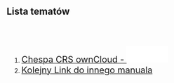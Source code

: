 <link type="text/css" rel="stylesheet" href="/docs/assets/css/style.css" />

## Lista tematów
<div style="margin-left: 10px">
<br/><br/>
<ol>
  <li><a href="ownCloudManual.html"><span style="font-size: 20px">Chespa CRS ownCloud - <img width="20%" height="20%" src="/docs/assets/images/logoOwnClod.svg"/></span></a></li>
  <li><a href="index.html"><span style="font-size: 20px">Kolejny Link do innego manuala</span></a></li>
</ol>
</div>


